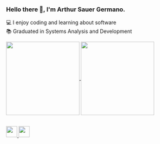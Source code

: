 ### Hello there 👋, I'm Arthur Sauer Germano.

💻 I enjoy coding and learning about software <br>
📚 Graduated in Systems Analysis and Development

<div>
  <a href="https://github.com/anuraghazra/github-readme-stats">
  <img height=200 align="center" src="https://github-readme-stats.vercel.app/api?username=ArthurSauerr&theme=dark" />
</a>
<a href="https://github.com/anuraghazra/convoychat">
  <img height=200 align="center" src="https://github-readme-stats.vercel.app/api/top-langs?username=ArthurSauerr&layout=compact&langs_count=8&card_width=320&theme=dark" />
</a>
</div>

##

<div>
  <a href="https://www.instagram.com/arthursauuer">
    <img height=30 src="https://img.shields.io/badge/Instagram-E4405F?style=for-the-badge&logo=instagram&logoColor=white">
  </a>
    <a href="https://www.linkedin.com/in/arthur-sauer-germano-215465257/">
    <img height=30 src="https://img.shields.io/badge/LinkedIn-0077B5?style=for-the-badge&logo=linkedin&logoColor=white">
  </a>
</div>

